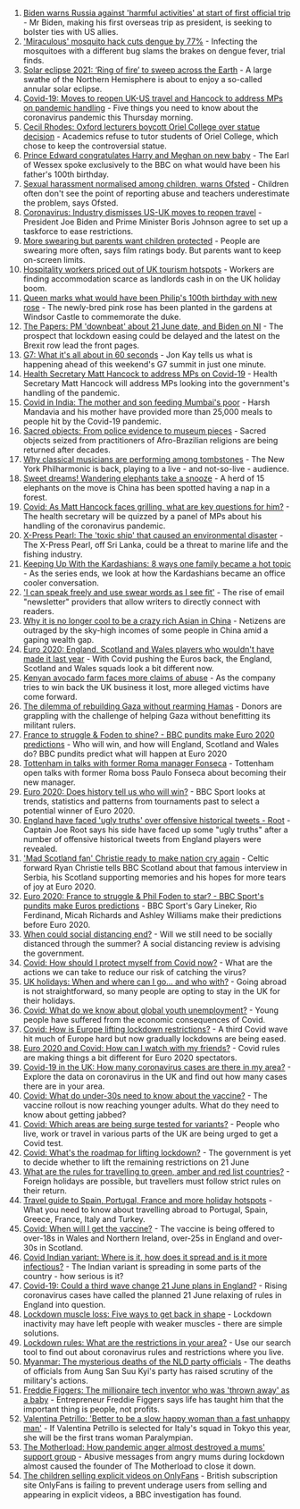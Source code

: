 1. [Biden warns Russia against 'harmful activities' at start of first official trip](https://www.bbc.co.uk/news/world-us-canada-57422348) - Mr Biden, making his first overseas trip as president, is seeking to bolster ties with US allies.
2. ['Miraculous' mosquito hack cuts dengue by 77%](https://www.bbc.co.uk/news/health-57417219) - Infecting the mosquitoes with a different bug slams the brakes on dengue fever, trial finds.
3. [Solar eclipse 2021: ‘Ring of fire’ to sweep across the Earth](https://www.bbc.co.uk/news/science-environment-57420056) - A large swathe of the Northern Hemisphere is about to enjoy a so-called annular solar eclipse.
4. [Covid-19: Moves to reopen UK-US travel and Hancock to address MPs on pandemic handling](https://www.bbc.co.uk/news/uk-57421176) - Five things you need to know about the coronavirus pandemic this Thursday morning.
5. [Cecil Rhodes: Oxford lecturers boycott Oriel College over statue decision](https://www.bbc.co.uk/news/uk-57422751) - Academics refuse to tutor students of Oriel College, which chose to keep the controversial statue.
6. [Prince Edward congratulates Harry and Meghan on new baby](https://www.bbc.co.uk/news/uk-57422627) - The Earl of Wessex spoke exclusively to the BBC on what would have been his father's 100th birthday.
7. [Sexual harassment normalised among children, warns Ofsted](https://www.bbc.co.uk/news/education-57411363) - Children often don't see the point of reporting abuse and teachers underestimate the problem, says Ofsted.
8. [Coronavirus: Industry dismisses US-UK moves to reopen travel](https://www.bbc.co.uk/news/business-57390246) - President Joe Biden and Prime Minister Boris Johnson agree to set up a taskforce to ease restrictions.
9. [More swearing but parents want children protected](https://www.bbc.co.uk/news/education-57419263) - People are swearing more often, says film ratings body. But parents want to keep on-screen limits.
10. [Hospitality workers priced out of UK tourism hotspots](https://www.bbc.co.uk/news/business-57403083) - Workers are finding accommodation scarce as landlords cash in on the UK holiday boom.
11. [Queen marks what would have been Philip's 100th birthday with new rose](https://www.bbc.co.uk/news/uk-57422065) - The newly-bred pink rose has been planted in the gardens at Windsor Castle to commemorate the duke.
12. [The Papers: PM 'downbeat' about 21 June date, and Biden on NI](https://www.bbc.co.uk/news/blogs-the-papers-57422046) - The prospect that lockdown easing could be delayed and the latest on the Brexit row lead the front pages.
13. [G7: What it's all about in 60 seconds](https://www.bbc.co.uk/news/uk-57406029) - Jon Kay tells us what is happening ahead of this weekend's G7 summit in just one minute.
14. [Health Secretary Matt Hancock to address MPs on Covid-19](https://www.bbc.co.uk/news/uk-politics-57406031) - Health Secretary Matt Hancock will address MPs looking into the government's handling of the pandemic.
15. [Covid in India: The mother and son feeding Mumbai's poor](https://www.bbc.co.uk/news/world-asia-india-57418671) - Harsh Mandavia and his mother have provided more than 25,000 meals to people hit by the Covid-19 pandemic.
16. [Sacred objects: From police evidence to museum pieces](https://www.bbc.co.uk/news/world-latin-america-57306362) - Sacred objects seized from practitioners of Afro-Brazilian religions are being returned after decades.
17. [Why classical musicians are performing among tombstones](https://www.bbc.co.uk/news/world-us-canada-57422026) - The New York Philharmonic is back, playing to a live - and not-so-live - audience.
18. [Sweet dreams! Wandering elephants take a snooze](https://www.bbc.co.uk/news/world-57416368) - A herd of 15 elephants on the move is China has been spotted having a nap in a forest.
19. [Covid: As Matt Hancock faces grilling, what are key questions for him?](https://www.bbc.co.uk/news/uk-politics-57284470) - The health secretary will be quizzed by a panel of MPs about his handling of the coronavirus pandemic.
20. [X-Press Pearl: The 'toxic ship' that caused an environmental disaster](https://www.bbc.co.uk/news/world-asia-57395693) - The X-Press Pearl, off Sri Lanka, could be a threat to marine life and the fishing industry.
21. [Keeping Up With the Kardashians: 8 ways one family became a hot topic](https://www.bbc.co.uk/news/entertainment-arts-57343862) - As the series ends, we look at how the Kardashians became an office cooler conversation.
22. ['I can speak freely and use swear words as I see fit'](https://www.bbc.co.uk/news/business-57382955) - The rise of email "newsletter" providers that allow writers to directly connect with readers.
23. [Why it is no longer cool to be a crazy rich Asian in China](https://www.bbc.co.uk/news/world-asia-china-57380367) - Netizens are outraged by the sky-high incomes of some people in China amid a gaping wealth gap.
24. [Euro 2020: England, Scotland and Wales players who wouldn't have made it last year](https://www.bbc.co.uk/news/newsbeat-57259395) - With Covid pushing the Euros back, the England, Scotland and Wales squads look a bit different now.
25. [Kenyan avocado farm faces more claims of abuse](https://www.bbc.co.uk/news/world-africa-57413354) - As the company tries to win back the UK business it lost, more alleged victims have come forward.
26. [The dilemma of rebuilding Gaza without rearming Hamas](https://www.bbc.co.uk/news/world-middle-east-57396819) - Donors are grappling with the challenge of helping Gaza without benefitting its militant rulers.
27. [France to struggle & Foden to shine? - BBC pundits make Euro 2020 predictions](https://www.bbc.co.uk/sport/football/57413544) - Who will win, and how will England, Scotland and Wales do? BBC pundits predict what will happen at Euro 2020
28. [Tottenham in talks with former Roma manager Fonseca](https://www.bbc.co.uk/sport/football/57421876) - Tottenham open talks with former Roma boss Paulo Fonseca about becoming their new manager.
29. [Euro 2020: Does history tell us who will win?](https://www.bbc.co.uk/sport/football/55497050) - BBC Sport looks at trends, statistics and patterns from tournaments past to select a potential winner of Euro 2020.
30. [England have faced 'ugly truths' over offensive historical tweets - Root](https://www.bbc.co.uk/sport/cricket/57415232) - Captain Joe Root says his side have faced up some "ugly truths" after a number of offensive historical tweets from England players were revealed.
31. ['Mad Scotland fan' Christie ready to make nation cry again](https://www.bbc.co.uk/sport/football/57360821) - Celtic forward Ryan Christie tells BBC Scotland about that famous interview in Serbia, his Scotland supporting memories and his hopes for more tears of joy at Euro 2020.
32. [Euro 2020: France to struggle & Phil Foden to star? - BBC Sport's pundits make Euros predictions](https://www.bbc.co.uk/sport/av/football/57420914) - BBC Sport's Gary Lineker, Rio Ferdinand, Micah Richards and Ashley Williams make their predictions before Euro 2020.
33. [When could social distancing end?](https://www.bbc.co.uk/news/uk-51506729) - Will we still need to be socially distanced through the summer? A social distancing review is advising the government.
34. [Covid: How should I protect myself from Covid now?](https://www.bbc.co.uk/news/health-57087517) - What are the actions we can take to reduce our risk of catching the virus?
35. [UK holidays: When and where can I go... and who with?](https://www.bbc.co.uk/news/explainers-52646738) - Going abroad is not straightforward, so many people are opting to stay in the UK for their holidays.
36. [Covid: What do we know about global youth unemployment?](https://www.bbc.co.uk/news/57406236) - Young people have suffered from the economic consequences of Covid.
37. [Covid: How is Europe lifting lockdown restrictions?](https://www.bbc.co.uk/news/explainers-53640249) - A third Covid wave hit much of Europe hard but now gradually lockdowns are being eased.
38. [Euro 2020 and Covid: How can I watch with my friends?](https://www.bbc.co.uk/news/uk-57386719) - Covid rules are making things a bit different for Euro 2020 spectators.
39. [Covid-19 in the UK: How many coronavirus cases are there in my area?](https://www.bbc.co.uk/news/uk-51768274) - Explore the data on coronavirus in the UK and find out how many cases there are in your area.
40. [Covid: What do under-30s need to know about the vaccine?](https://www.bbc.co.uk/news/health-57273875) - The vaccine rollout is now reaching younger adults. What do they need to know about getting jabbed?
41. [Covid: Which areas are being surge tested for variants?](https://www.bbc.co.uk/news/explainers-54872039) - People who live, work or travel in various parts of the UK are being urged to get a Covid test.
42. [Covid: What's the roadmap for lifting lockdown?](https://www.bbc.co.uk/news/explainers-52530518) - The government is yet to decide whether to lift the remaining restrictions on 21 June
43. [What are the rules for travelling to green, amber and red list countries?](https://www.bbc.co.uk/news/explainers-52544307) - Foreign holidays are possible, but travellers must follow strict rules on their return.
44. [Travel guide to Spain, Portugal, France and more holiday hotspots](https://www.bbc.co.uk/news/explainers-56997931) - What you need to know about travelling abroad to Portugal, Spain, Greece, France, Italy and Turkey.
45. [Covid: When will I get the vaccine?](https://www.bbc.co.uk/news/health-55045639) - The vaccine is being offered to over-18s in Wales and Northern Ireland, over-25s in England and over-30s in Scotland.
46. [Covid Indian variant: Where is it, how does it spread and is it more infectious?](https://www.bbc.co.uk/news/health-57157496) - The Indian variant is spreading in some parts of the country - how serious is it?
47. [Covid-19: Could a third wave change 21 June plans in England?](https://www.bbc.co.uk/news/health-57328469) - Rising coronavirus cases have called the planned 21 June relaxing of rules in England into question.
48. [Lockdown muscle loss: Five ways to get back in shape](https://www.bbc.co.uk/news/uk-56887390) - Lockdown inactivity may have left people with weaker muscles - there are simple solutions.
49. [Lockdown rules: What are the restrictions in your area?](https://www.bbc.co.uk/news/uk-54373904) - Use our search tool to find out about coronavirus rules and restrictions where you live.
50. [Myanmar: The mysterious deaths of the NLD party officials](https://www.bbc.co.uk/news/world-asia-57380237) - The deaths of officials from Aung San Suu Kyi's party has raised scrutiny of the military's actions.
51. [Freddie Figgers: The millionaire tech inventor who was 'thrown away' as a baby](https://www.bbc.co.uk/news/stories-57081087) - Entrepreneur Freddie Figgers says life has taught him that the important thing is people, not profits.
52. [Valentina Petrillo: 'Better to be a slow happy woman than a fast unhappy man'](https://www.bbc.co.uk/news/stories-57338207) - If Valentina Petrillo is selected for Italy's squad in Tokyo this year, she will be the first trans woman Paralympian.
53. [The Motherload: How pandemic anger almost destroyed a mums' support group](https://www.bbc.co.uk/news/stories-57285368) - Abusive messages from angry mums during lockdown almost caused the founder of The Motherload to close it down.
54. [The children selling explicit videos on OnlyFans](https://www.bbc.co.uk/news/uk-57255983) - British subscription site OnlyFans is failing to prevent underage users from selling and appearing in explicit videos, a BBC investigation has found.
